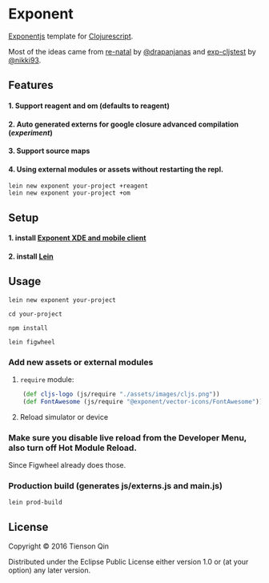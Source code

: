 # Exponent

[Exponentjs](https://getexponent.com/) template for [Clojurescript](http://clojurescript.org/).

Most of the ideas came from
[re-natal](https://github.com/drapanjanas/re-natal) by [@drapanjanas](https://github.com/drapanjanas) and
[exp-cljstest](https://github.com/exponentjs/exp-cljstest) by [@nikki93](https://github.com/nikki93).

## Features
#### 1. Support reagent and om (defaults to reagent)
#### 2. Auto generated externs for google closure advanced compilation (*experiment*)
#### 3. Support source maps
#### 4. Using external modules or assets without restarting the repl.

``` shell
lein new exponent your-project +reagent
lein new exponent your-project +om
```

## Setup
#### 1. install [Exponent XDE and mobile client](https://docs.getexponent.com/versions/v10.0.0/introduction/installation.html)
#### 2. install [Lein](http://leiningen.org/#install)

## Usage

```shell
lein new exponent your-project

cd your-project

npm install

lein figwheel
```

### Add new assets or external modules
1. `require` module:

``` clj
    (def cljs-logo (js/require "./assets/images/cljs.png"))
    (def FontAwesome (js/require "@exponent/vector-icons/FontAwesome"))
```
2. Reload simulator or device

### Make sure you disable live reload from the Developer Menu, also turn off Hot Module Reload.
Since Figwheel already does those.

### Production build (generates js/externs.js and main.js)

``` shell
lein prod-build
```

## License

Copyright © 2016 Tienson Qin

Distributed under the Eclipse Public License either version 1.0 or (at
your option) any later version.
